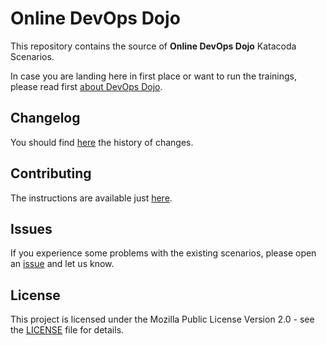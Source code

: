 # Online DevOps Dojo

This repository contains the source of **Online DevOps Dojo** Katacoda Scenarios.

In case you are landing here in first place or want to run the trainings, please read first [about DevOps Dojo](https://dxc-technology.github.io/about-devops-dojo/).

## Changelog

You should find [here](./CHANGELOG.md) the history of changes.

## Contributing

The instructions are available just [here](./CONTRIBUTING.md).

## Issues

If you experience some problems with the existing scenarios, please open an [issue](https://github.com/dxc-technology/online-devops-dojo/issues/new/choose) and let us know.

## License

This project is licensed under the Mozilla Public License Version 2.0 - see the [LICENSE](./LICENSE) file for details.

